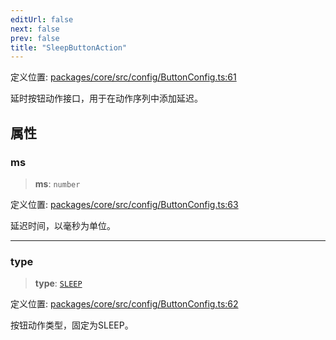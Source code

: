 ```yaml
---
editUrl: false
next: false
prev: false
title: "SleepButtonAction"
---
```


定义位置: [packages/core/src/config/ButtonConfig.ts:61](https://github.com/mProjectsCode/obsidian-meta-bind-plugin/blob/6e87907d27dd07b6437b63c980b11d2bfef62599/packages/core/src/config/ButtonConfig.ts#L61)

延时按钮动作接口，用于在动作序列中添加延迟。

## 属性

### ms

> **ms**: `number`

定义位置: [packages/core/src/config/ButtonConfig.ts:63](https://github.com/mProjectsCode/obsidian-meta-bind-plugin/blob/6e87907d27dd07b6437b63c980b11d2bfef62599/packages/core/src/config/ButtonConfig.ts#L63)

延迟时间，以毫秒为单位。

***

### type

> **type**: [`SLEEP`](/obsidian-meta-bind-plugin-docs/api/enumerations/buttonactiontype/#sleep)

定义位置: [packages/core/src/config/ButtonConfig.ts:62](https://github.com/mProjectsCode/obsidian-meta-bind-plugin/blob/6e87907d27dd07b6437b63c980b11d2bfef62599/packages/core/src/config/ButtonConfig.ts#L62)

按钮动作类型，固定为SLEEP。
